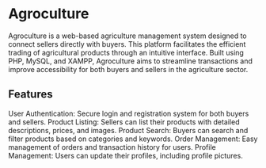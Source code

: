 # Agroculture

Agroculture is a web-based agriculture management system designed to connect sellers directly with buyers. This platform facilitates the efficient trading of agricultural products through an intuitive interface. Built using PHP, MySQL, and XAMPP, Agroculture aims to streamline transactions and improve accessibility for both buyers and sellers in the agriculture sector.

## Features
User Authentication: Secure login and registration system for both buyers and sellers.
Product Listing: Sellers can list their products with detailed descriptions, prices, and images.
Product Search: Buyers can search and filter products based on categories and keywords.
Order Management: Easy management of orders and transaction history for users.
Profile Management: Users can update their profiles, including profile pictures.
